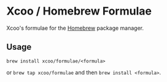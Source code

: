 # Xcoo / Homebrew Formulae

Xcoo's formulae for the [Homebrew][homebrew] package manager.

## Usage

`brew install xcoo/formulae/<formula>`

or `brew tap xcoo/formulae` and then `brew install <formula>`.

[homebrew]: http://brew.sh/

